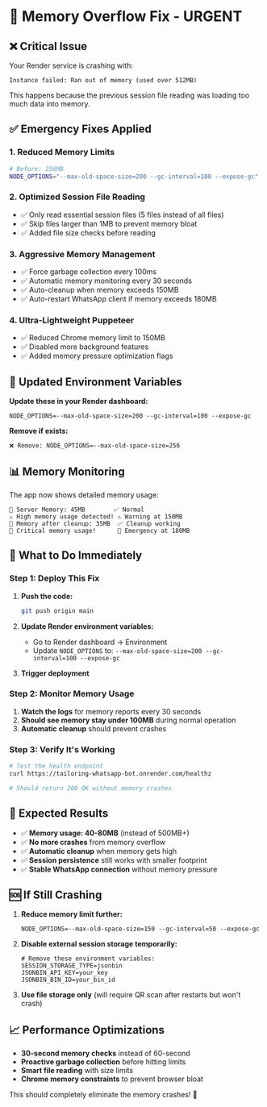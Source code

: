 # 🧠 Memory Overflow Fix - URGENT

## ❌ Critical Issue

Your Render service is crashing with:
```
Instance failed: Ran out of memory (used over 512MB)
```

This happens because the previous session file reading was loading too much data into memory.

## ✅ Emergency Fixes Applied

### 1. **Reduced Memory Limits**
```bash
# Before: 256MB
NODE_OPTIONS="--max-old-space-size=200 --gc-interval=100 --expose-gc"
```

### 2. **Optimized Session File Reading**
- ✅ Only read essential session files (5 files instead of all files)
- ✅ Skip files larger than 1MB to prevent memory bloat
- ✅ Added file size checks before reading

### 3. **Aggressive Memory Management**
- ✅ Force garbage collection every 100ms
- ✅ Automatic memory monitoring every 30 seconds
- ✅ Auto-cleanup when memory exceeds 150MB
- ✅ Auto-restart WhatsApp client if memory exceeds 180MB

### 4. **Ultra-Lightweight Puppeteer**
- ✅ Reduced Chrome memory limit to 150MB
- ✅ Disabled more background features
- ✅ Added memory pressure optimization flags

## 🚀 Updated Environment Variables

**Update these in your Render dashboard:**
```
NODE_OPTIONS=--max-old-space-size=200 --gc-interval=100 --expose-gc
```

**Remove if exists:**
```
❌ Remove: NODE_OPTIONS=--max-old-space-size=256
```

## 📊 Memory Monitoring

The app now shows detailed memory usage:
```
💾 Server Memory: 45MB        ✅ Normal
⚠️ High memory usage detected! ⚠️ Warning at 150MB  
🧹 Memory after cleanup: 35MB  ✅ Cleanup working
🚨 Critical memory usage!      🚨 Emergency at 180MB
```

## 🔧 What to Do Immediately

### Step 1: Deploy This Fix
1. **Push the code:**
   ```bash
   git push origin main
   ```

2. **Update Render environment variables:**
   - Go to Render dashboard → Environment
   - Update `NODE_OPTIONS` to: `--max-old-space-size=200 --gc-interval=100 --expose-gc`

3. **Trigger deployment**

### Step 2: Monitor Memory Usage
1. **Watch the logs** for memory reports every 30 seconds
2. **Should see memory stay under 100MB** during normal operation
3. **Automatic cleanup** should prevent crashes

### Step 3: Verify It's Working
```bash
# Test the health endpoint
curl https://tailoring-whatsapp-bot.onrender.com/healthz

# Should return 200 OK without memory crashes
```

## 🎯 Expected Results

- ✅ **Memory usage: 40-80MB** (instead of 500MB+)
- ✅ **No more crashes** from memory overflow
- ✅ **Automatic cleanup** when memory gets high
- ✅ **Session persistence** still works with smaller footprint
- ✅ **Stable WhatsApp connection** without memory pressure

## 🆘 If Still Crashing

1. **Reduce memory limit further:**
   ```
   NODE_OPTIONS=--max-old-space-size=150 --gc-interval=50 --expose-gc
   ```

2. **Disable external session storage temporarily:**
   ```
   # Remove these environment variables:
   SESSION_STORAGE_TYPE=jsonbin
   JSONBIN_API_KEY=your_key
   JSONBIN_BIN_ID=your_bin_id
   ```

3. **Use file storage only** (will require QR scan after restarts but won't crash)

## 📈 Performance Optimizations

- **30-second memory checks** instead of 60-second
- **Proactive garbage collection** before hitting limits
- **Smart file reading** with size limits
- **Chrome memory constraints** to prevent browser bloat

This should completely eliminate the memory crashes! 🎯
